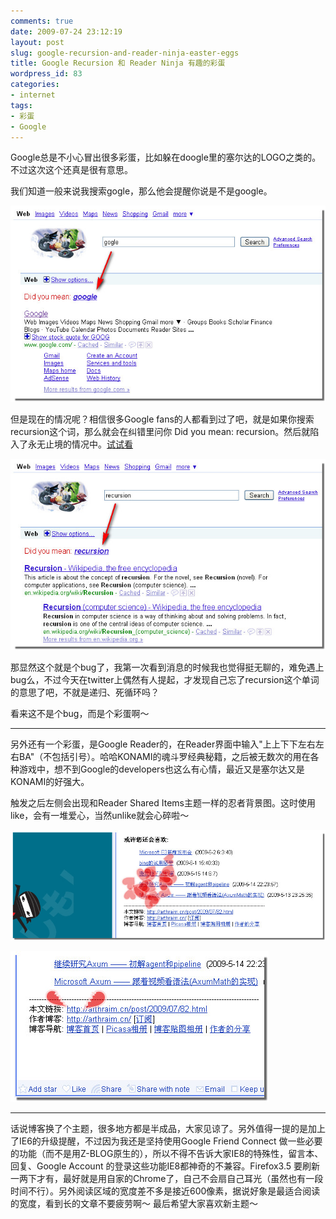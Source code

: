 ```yaml
---
comments: true
date: 2009-07-24 23:12:19
layout: post
slug: google-recursion-and-reader-ninja-easter-eggs
title: Google Recursion 和 Reader Ninja 有趣的彩蛋
wordpress_id: 83
categories:
- internet
tags:
- 彩蛋
- Google
---
```


Google总是不小心冒出很多彩蛋，比如躲在doogle里的塞尔达的LOGO之类的。不过这次这个还真是很有意思。




我们知道一般来说我搜索gogle，那么他会提醒你说是不是google。




[![](/images/uploads/zb/2009-07-24_GoogleRecursion.jpg)](/images/uploads/zb/2009-07-24_GoogleRecursion.jpg)







但是现在的情况呢？相信很多Google fans的人都看到过了吧，就是如果你搜索recursion这个词，那么就会在纠错里问你 Did you mean: recursion。然后就陷入了永无止境的情况中。[试试看](http://www.google.com/search?rlz=1C1_____enCN333CN333&sourceid=chrome&ie=UTF-8&q=recursion)




[![](/images/uploads/zb/2009-07-24_GoogleRecursion2.jpg)](/images/uploads/zb/2009-07-24_GoogleRecursion2.jpg)







那显然这个就是个bug了，我第一次看到消息的时候我也觉得挺无聊的，难免遇上bug么，不过今天在twitter上偶然有人提起，才发现自己忘了recursion这个单词的意思了吧，不就是递归、死循环吗？




看来这不是个bug，而是个彩蛋啊～




* * *




另外还有一个彩蛋，是Google Reader的，在Reader界面中输入"上上下下左右左右BA"（不包括引号）。哈哈KONAMI的魂斗罗经典秘籍，之后被无数次的用在各种游戏中，想不到Google的developers也这么有心情，最近又是塞尔达又是KONAMI的好强大。




触发之后左侧会出现和Reader Shared Items主题一样的忍者背景图。这时使用like，会有一堆爱心，当然unlike就会心碎啦～




[![](/images/uploads/zb/2009-07-25_Reader.jpg)](/images/uploads/zb/2009-07-25_Reader.jpg)




[![](/images/uploads/zb/2009-07-25_Reader2.jpg)](/images/uploads/zb/2009-07-25_Reader2.jpg)




* * *




话说博客换了个主题，很多地方都是半成品，大家见谅了。另外值得一提的是加上了IE6的升级提醒，不过因为我还是坚持使用Google Friend Connect 做一些必要的功能（而不是用Z-BLOG原生的），所以不得不告诉大家IE8的特殊性，留言本、回复、Google Account 的登录这些功能IE8都神奇的不兼容。Firefox3.5 要刷新一两下才有，最好就是用自家的Chrome了，自己不会扇自己耳光（虽然也有一段时间不行）。另外阅读区域的宽度差不多是接近600像素，据说好象是最适合阅读的宽度，看到长的文章不要疲劳啊～ 最后希望大家喜欢新主题～

